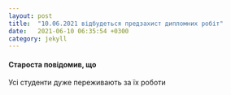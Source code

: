 ```yaml
---
layout: post
title:  "10.06.2021 відбудеться предзахист дипломних робіт"
date:   2021-06-10 06:35:54 +0300
category: jekyll
---
```


<h4>Староста повідомив, що</h4>
Усі студенти дуже переживають за їх роботи 
